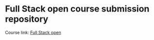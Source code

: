 # Full Stack open course submission repository

Course link: [Full Stack open](https://fullstackopen.com/en/)
